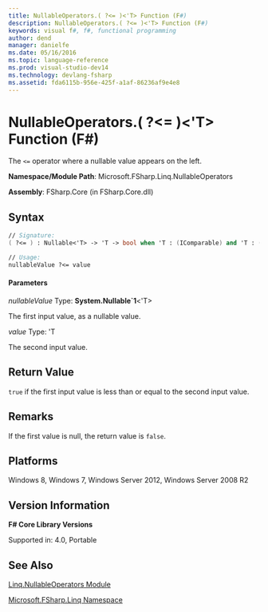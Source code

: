 ```yaml
---
title: NullableOperators.( ?<= )<'T> Function (F#)
description: NullableOperators.( ?<= )<'T> Function (F#)
keywords: visual f#, f#, functional programming
author: dend
manager: danielfe
ms.date: 05/16/2016
ms.topic: language-reference
ms.prod: visual-studio-dev14
ms.technology: devlang-fsharp
ms.assetid: fda6115b-956e-425f-a1af-86236af9e4e8
---
```


# NullableOperators.( ?<= )<'T> Function (F#)

The `<=` operator where a nullable value appears on the left.

**Namespace/Module Path**: Microsoft.FSharp.Linq.NullableOperators

**Assembly**: FSharp.Core (in FSharp.Core.dll)


## Syntax

```fsharp
// Signature:
( ?<= ) : Nullable<'T> -> 'T -> bool when 'T : (IComparable) and 'T : (new : unit ->  'T) and 'T : struct and 'T :> ValueType

// Usage:
nullableValue ?<= value
```

#### Parameters
*nullableValue*
Type: **System.Nullable&#96;1**&lt;'T&gt;


The first input value, as a nullable value.


*value*
Type: 'T


The second input value.

## Return Value
`true` if the first input value is less than or equal to the second input value.


## Remarks
If the first value is null, the return value is `false`.


## Platforms
Windows 8, Windows 7, Windows Server 2012, Windows Server 2008 R2

## Version Information
**F# Core Library Versions**

Supported in: 4.0, Portable

## See Also
[Linq.NullableOperators Module](Linq.NullableOperators-Module-%5BFSharp%5D.md)

[Microsoft.FSharp.Linq Namespace](Microsoft.FSharp.Linq-Namespace-%5BFSharp%5D.md)

